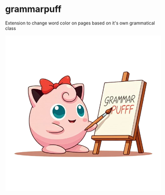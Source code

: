 # grammarpuff

Extension to change word color on pages based on it's own grammatical class

![A jigglypuff painting the extension name on a painting frame](./assets/grammarpuff-removebg-preview.png "grammarpuff logo")
